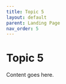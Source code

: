 ```yaml
---
title: Topic 5
layout: default
parent: Landing Page
nav_order: 5
---
```


# Topic 5

Content goes here.